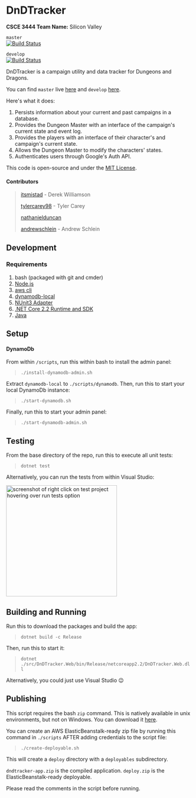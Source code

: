 DnDTracker
=====
**CSCE 3444 Team Name:** Silicon Valley

`master`    
[![Build Status](https://travis-ci.com/itsmistad/DnDTracker.svg?branch=master)](https://travis-ci.com/itsmistad/DnDTracker) 

`develop`   
[![Build Status](https://travis-ci.com/itsmistad/DnDTracker.svg?branch=develop)](https://travis-ci.com/itsmistad/DnDTracker)

DnDTracker is a campaign utility and data tracker for Dungeons and Dragons.

You can find `master` live [here](https://dnd.mistad.net/) and `develop` [here](https://dev.dnd.mistad.net/).

Here's what it does:

1. Persists information about your current and past campaigns in a database.
2. Provides the Dungeon Master with an interface of the campaign's current state and event log.
3. Provides the players with an interface of their character's and campaign's current state.
4. Allows the Dungeon Master to modify the characters' states.
5. Authenticates users through Google's Auth API.

This code is open-source and under the [MIT License](https://opensource.org/licenses/MIT).

#### Contributors
> [itsmistad](https://github.com/itsmistad/) - Derek Williamson
> 
> [tylercarey98](https://github.com/TylerCarey98) - Tyler Carey
>
> [nathanielduncan](https://github.com/nathanielduncan)
>
> [andrewschlein](https://github.com/AndrewSchlein) - Andrew Schlein

## Development
### Requirements

1. bash (packaged with git and cmder)
2. [Node.js](https://nodejs.org/en/download/)
3. [aws cli](https://aws.amazon.com/cli/)
4. [dynamodb-local](https://s3-us-west-2.amazonaws.com/dynamodb-local/dynamodb_local_latest.zip)
5. [NUnit3 Adapter](https://marketplace.visualstudio.com/items?itemName=NUnitDevelopers.NUnit3TestAdapter)
6. [.NET Core 2.2 Runtime and SDK](https://dotnet.microsoft.com/download)
7. [Java](https://www.java.com/en/download/)

## Setup

#### DynamoDb

From within `/scripts`, run this within bash to install the admin panel:
> `./install-dynamodb-admin.sh`

Extract `dynamodb-local` to `./scripts/dynamodb`.
Then, run this to start your local DynamoDb instance:
> `./start-dynamodb.sh`

Finally, run this to start your admin panel:
> `./start-dynamodb-admin.sh`

## Testing

From the base directory of the repo, run this to execute all unit tests:
> `dotnet test`

Alternatively, you can run the tests from within Visual Studio:

<img width="300px" src="https://cdn.mistad.net/8677548.png" alt="screenshot of right click on test project hovering over run tests option"/>

## Building and Running

Run this to download the packages and build the app:
> `dotnet build -c Release`

Then, run this to start it:
> `dotnet ./src/DnDTracker.Web/bin/Release/netcoreapp2.2/DnDTracker.Web.dll`

Alternatively, you could just use Visual Studio 😉

## Publishing

This script requires the bash `zip` command. This is natively available in unix environments, but not on Windows. You can download it [here](https://sourceforge.net/projects/infozip/).

You can create an AWS ElasticBeanstalk-ready zip file by running this command in `./scripts` AFTER adding credentials to the script file:
> `./create-deployable.sh`

This will create a `deploy` directory with a `deployables` subdirectory.

`dndtracker-app.zip` is the compiled application. `deploy.zip` is the ElasticBeanstalk-ready deployable.

Please read the comments in the script before running.